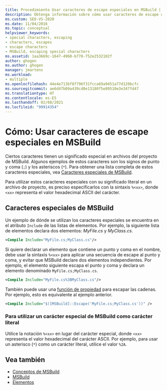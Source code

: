```yaml
---
title: Procedimiento Usar caracteres de escape especiales en MSBuild | Microsoft Docs
description: Obtenga información sobre cómo usar caracteres de escape de modo que pueda usar estos caracteres como literales en los archivos de proyecto de MSBuild.
ms.custom: SEO-VS-2020
ms.date: 11/04/2016
ms.topic: conceptual
helpviewer_keywords:
- special characters, escaping
- characters, escapes
- escape characters
- MSBuild, escaping special characters
ms.assetid: 1aa3669c-1647-4960-b770-752e2532102f
author: ghogen
ms.author: ghogen
manager: jmartens
ms.workload:
- multiple
ms.openlocfilehash: 44e4e713bf8f796f31fcca69a9451a77d120bcfc
ms.sourcegitcommit: ae6d47b09a439cd0e13180f5e89510e3e347fd47
ms.translationtype: HT
ms.contentlocale: es-ES
ms.lasthandoff: 02/08/2021
ms.locfileid: "99914354"
---
```

# <a name="how-to-escape-special-characters-in-msbuild"></a>Cómo: Usar caracteres de escape especiales en MSBuild

Ciertos caracteres tienen un significado especial en archivos del proyecto de MSBuild. Algunos ejemplos de estos caracteres son los signos de punto y coma (`;`) y los asteriscos (`*`). Para obtener una lista completa de estos caracteres especiales, vea [Caracteres especiales de MSBuild](../msbuild/msbuild-special-characters.md).

Para utilizar estos caracteres especiales con su significado literal en un archivo de proyecto, es preciso especificarlos con la sintaxis `%<xx>`, donde `<xx>` representa el valor hexadecimal ASCII del carácter.

## <a name="msbuild-special-characters"></a>Caracteres especiales de MSBuild

Un ejemplo de dónde se utilizan los caracteres especiales se encuentra en el atributo `Include` de las listas de elementos. Por ejemplo, la siguiente lista de elementos declara dos elementos: *MyFile.cs* y *MyClass.cs*.

```xml
<Compile Include="MyFile.cs;MyClass.cs"/>
```

Si quiere declarar un elemento que contiene un punto y coma en el nombre, debe usar la sintaxis `%<xx>` para aplicar una secuencia de escape al punto y coma, y evitar que MSBuild declare dos elementos independientes. Por ejemplo, el elemento siguiente escapa el punto y coma y declara un elemento denominado `MyFile.cs;MyClass.cs`.

```xml
<Compile Include="MyFile.cs%3BMyClass.cs"/>
```

También puede usar una [función de propiedad](../msbuild/property-functions.md) para escapar las cadenas. Por ejemplo, esto es equivalente al ejemplo anterior.

```xml
<Compile Include="$([MSBuild]::Escape('MyFile.cs;MyClass.cs'))" />
```

### <a name="to-use-an-msbuild-special-character-as-a-literal-character"></a>Para utilizar un carácter especial de MSBuild como carácter literal

Utilice la notación `%<xx>` en lugar del carácter especial, donde `<xx>` representa el valor hexadecimal del carácter ASCII. Por ejemplo, para usar un asterisco (`*`) como un carácter literal, utilice el valor `%2A`.

## <a name="see-also"></a>Vea también
- [Conceptos de MSBuild](../msbuild/msbuild-concepts.md)
- [MSBuild](../msbuild/msbuild.md)
- [Elementos](../msbuild/msbuild-items.md)
